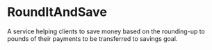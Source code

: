 # RoundItAndSave
A service helping clients to save money based on the rounding-up to pounds of their payments to be transferred to savings goal.
